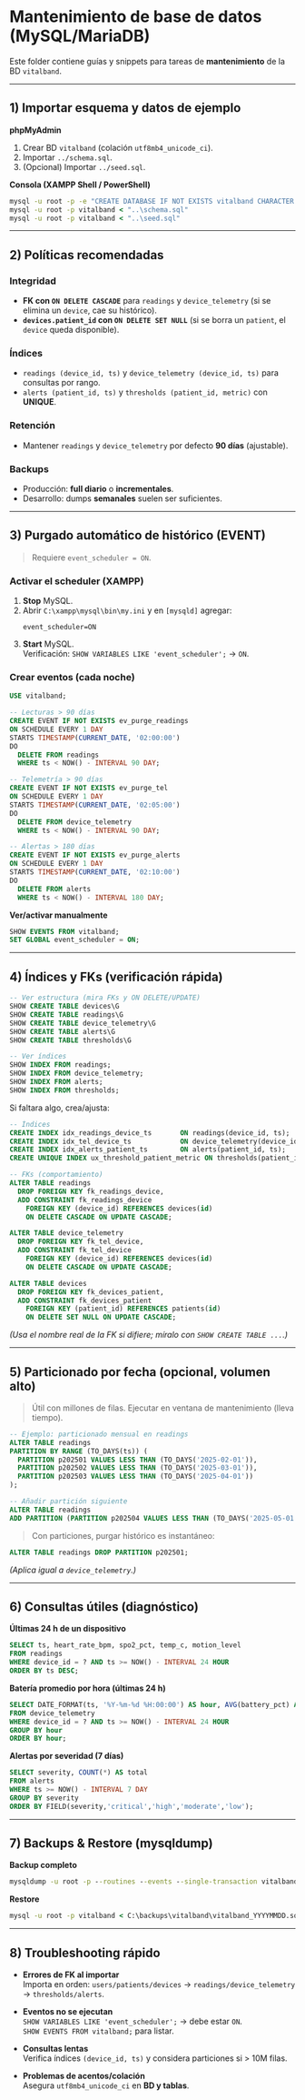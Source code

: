 # Mantenimiento de base de datos (MySQL/MariaDB)

Este folder contiene guías y snippets para tareas de **mantenimiento** de la BD `vitalband`.

---

## 1) Importar esquema y datos de ejemplo

**phpMyAdmin**
1. Crear BD `vitalband` (colación `utf8mb4_unicode_ci`).
2. Importar `../schema.sql`.
3. (Opcional) Importar `../seed.sql`.

**Consola (XAMPP Shell / PowerShell)**
```bat
mysql -u root -p -e "CREATE DATABASE IF NOT EXISTS vitalband CHARACTER SET utf8mb4 COLLATE utf8mb4_unicode_ci;"
mysql -u root -p vitalband < "..\schema.sql"
mysql -u root -p vitalband < "..\seed.sql"
```

---

## 2) Políticas recomendadas

### Integridad
- **FK con `ON DELETE CASCADE`** para `readings` y `device_telemetry` (si se elimina un `device`, cae su histórico).
- **`devices.patient_id` con `ON DELETE SET NULL`** (si se borra un `patient`, el `device` queda disponible).

### Índices
- `readings (device_id, ts)` y `device_telemetry (device_id, ts)` para consultas por rango.
- `alerts (patient_id, ts)` y `thresholds (patient_id, metric)` con **UNIQUE**.

### Retención
- Mantener `readings` y `device_telemetry` por defecto **90 días** (ajustable).

### Backups
- Producción: **full diario** o **incrementales**.  
- Desarrollo: dumps **semanales** suelen ser suficientes.

---

## 3) Purgado automático de histórico (EVENT)

> Requiere `event_scheduler = ON`.

### Activar el scheduler (XAMPP)
1. **Stop** MySQL.
2. Abrir `C:\xampp\mysql\bin\my.ini` y en `[mysqld]` agregar:
   ```
   event_scheduler=ON
   ```
3. **Start** MySQL.  
   Verificación: `SHOW VARIABLES LIKE 'event_scheduler';` → `ON`.

### Crear eventos (cada noche)
```sql
USE vitalband;

-- Lecturas > 90 días
CREATE EVENT IF NOT EXISTS ev_purge_readings
ON SCHEDULE EVERY 1 DAY
STARTS TIMESTAMP(CURRENT_DATE, '02:00:00')
DO
  DELETE FROM readings
  WHERE ts < NOW() - INTERVAL 90 DAY;

-- Telemetría > 90 días
CREATE EVENT IF NOT EXISTS ev_purge_tel
ON SCHEDULE EVERY 1 DAY
STARTS TIMESTAMP(CURRENT_DATE, '02:05:00')
DO
  DELETE FROM device_telemetry
  WHERE ts < NOW() - INTERVAL 90 DAY;

-- Alertas > 180 días
CREATE EVENT IF NOT EXISTS ev_purge_alerts
ON SCHEDULE EVERY 1 DAY
STARTS TIMESTAMP(CURRENT_DATE, '02:10:00')
DO
  DELETE FROM alerts
  WHERE ts < NOW() - INTERVAL 180 DAY;
```

**Ver/activar manualmente**
```sql
SHOW EVENTS FROM vitalband;
SET GLOBAL event_scheduler = ON;
```

---

## 4) Índices y FKs (verificación rápida)

```sql
-- Ver estructura (mira FKs y ON DELETE/UPDATE)
SHOW CREATE TABLE devices\G
SHOW CREATE TABLE readings\G
SHOW CREATE TABLE device_telemetry\G
SHOW CREATE TABLE alerts\G
SHOW CREATE TABLE thresholds\G

-- Ver índices
SHOW INDEX FROM readings;
SHOW INDEX FROM device_telemetry;
SHOW INDEX FROM alerts;
SHOW INDEX FROM thresholds;
```

Si faltara algo, crea/ajusta:

```sql
-- Índices
CREATE INDEX idx_readings_device_ts       ON readings(device_id, ts);
CREATE INDEX idx_tel_device_ts            ON device_telemetry(device_id, ts);
CREATE INDEX idx_alerts_patient_ts        ON alerts(patient_id, ts);
CREATE UNIQUE INDEX ux_threshold_patient_metric ON thresholds(patient_id, metric);

-- FKs (comportamiento)
ALTER TABLE readings
  DROP FOREIGN KEY fk_readings_device,
  ADD CONSTRAINT fk_readings_device
    FOREIGN KEY (device_id) REFERENCES devices(id)
    ON DELETE CASCADE ON UPDATE CASCADE;

ALTER TABLE device_telemetry
  DROP FOREIGN KEY fk_tel_device,
  ADD CONSTRAINT fk_tel_device
    FOREIGN KEY (device_id) REFERENCES devices(id)
    ON DELETE CASCADE ON UPDATE CASCADE;

ALTER TABLE devices
  DROP FOREIGN KEY fk_devices_patient,
  ADD CONSTRAINT fk_devices_patient
    FOREIGN KEY (patient_id) REFERENCES patients(id)
    ON DELETE SET NULL ON UPDATE CASCADE;
```
*(Usa el nombre real de la FK si difiere; míralo con `SHOW CREATE TABLE ...`.)*

---

## 5) Particionado por fecha (opcional, volumen alto)

> Útil con millones de filas. Ejecutar en ventana de mantenimiento (lleva tiempo).

```sql
-- Ejemplo: particionado mensual en readings
ALTER TABLE readings
PARTITION BY RANGE (TO_DAYS(ts)) (
  PARTITION p202501 VALUES LESS THAN (TO_DAYS('2025-02-01')),
  PARTITION p202502 VALUES LESS THAN (TO_DAYS('2025-03-01')),
  PARTITION p202503 VALUES LESS THAN (TO_DAYS('2025-04-01'))
);

-- Añadir partición siguiente
ALTER TABLE readings
ADD PARTITION (PARTITION p202504 VALUES LESS THAN (TO_DAYS('2025-05-01')));
```

> Con particiones, purgar histórico es instantáneo:
```sql
ALTER TABLE readings DROP PARTITION p202501;
```
*(Aplica igual a `device_telemetry`.)*

---

## 6) Consultas útiles (diagnóstico)

**Últimas 24 h de un dispositivo**
```sql
SELECT ts, heart_rate_bpm, spo2_pct, temp_c, motion_level
FROM readings
WHERE device_id = ? AND ts >= NOW() - INTERVAL 24 HOUR
ORDER BY ts DESC;
```

**Batería promedio por hora (últimas 24 h)**
```sql
SELECT DATE_FORMAT(ts, '%Y-%m-%d %H:00:00') AS hour, AVG(battery_pct) AS avg_pct
FROM device_telemetry
WHERE device_id = ? AND ts >= NOW() - INTERVAL 24 HOUR
GROUP BY hour
ORDER BY hour;
```

**Alertas por severidad (7 días)**
```sql
SELECT severity, COUNT(*) AS total
FROM alerts
WHERE ts >= NOW() - INTERVAL 7 DAY
GROUP BY severity
ORDER BY FIELD(severity,'critical','high','moderate','low');
```

---

## 7) Backups & Restore (mysqldump)

**Backup completo**
```bat
mysqldump -u root -p --routines --events --single-transaction vitalband > C:\backups\vitalband\vitalband_YYYYMMDD.sql
```

**Restore**
```bat
mysql -u root -p vitalband < C:\backups\vitalband\vitalband_YYYYMMDD.sql
```

---

## 8) Troubleshooting rápido

- **Errores de FK al importar**  
  Importa en orden: `users/patients/devices` → `readings/device_telemetry` → `thresholds/alerts`.

- **Eventos no se ejecutan**  
  `SHOW VARIABLES LIKE 'event_scheduler';` → debe estar `ON`.  
  `SHOW EVENTS FROM vitalband;` para listar.

- **Consultas lentas**  
  Verifica índices `(device_id, ts)` y considera particiones si > 10M filas.

- **Problemas de acentos/colación**  
  Asegura `utf8mb4_unicode_ci` en **BD y tablas**.
